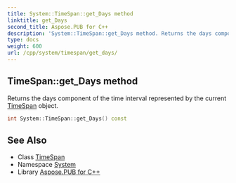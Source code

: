 ```yaml
---
title: System::TimeSpan::get_Days method
linktitle: get_Days
second_title: Aspose.PUB for C++
description: 'System::TimeSpan::get_Days method. Returns the days component of the time interval represented by the current TimeSpan object in C++.'
type: docs
weight: 600
url: /cpp/system/timespan/get_days/
---
```

## TimeSpan::get_Days method


Returns the days component of the time interval represented by the current [TimeSpan](../) object.

```cpp
int System::TimeSpan::get_Days() const
```

## See Also

* Class [TimeSpan](../)
* Namespace [System](../../)
* Library [Aspose.PUB for C++](../../../)
